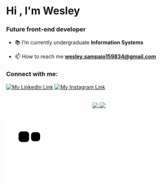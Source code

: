 <h1 align="left">Hi , I'm Wesley</h1>
<h3 align="left">Future front-end developer</h3>

- 📚 I’m currently undergraduate **Information Systems**

- 📫 How to reach me **wesley.sampaio159834@gmail.com**

<h3 align="left">Connect with me:</h3>

<div align="left" style="display: inline_block">
	<a href="https://linkedin.com/in/wesleydasilvasampaio" target="_blank"><img src="https://img.shields.io/badge/LinkedIn-0077B5?style=for-the-badge&logo=linkedin&logoColor=white" alt="My LinkedIn Link"/></a>
	<a href="https://instagram.com/_sampaiowesley" target="_blank"><img src="https://img.shields.io/badge/Instagram-E4405F?style=for-the-badge&logo=instagram&logoColor=white" alt="My Instagram Link"/></a>
</div>

<br>

<p align=center>
  <a href="https://github.com/anuraghazra/github-readme-stats" title="Go to Source" target="_blank">
    <img height=165 align="center" src="https://github-readme-stats.vercel.app/api?username=Wesley-Sampaio&show_icons=true&theme=react">
  </a>
  <a href="https://github.com/anuraghazra/github-readme-stats" target="_blank">
  <img height=165 align="center" src="https://github-readme-stats.vercel.app/api/top-langs/?username=Wesley-Sampaio&layout=compact&theme=react" />
  </a>
</p>

  ##

![Snake animation](https://github.com/Wesley-Sampaio/Wesley-Sampaio/blob/output/github-contribution-grid-snake.svg)
